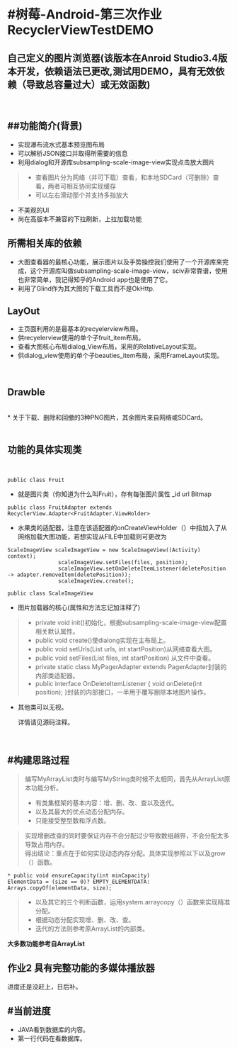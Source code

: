 
#树莓-Android-第三次作业RecyclerViewTestDEMO
=====================
自己定义的图片浏览器(该版本在Anroid Studio3.4版本开发，依赖语法已更改,测试用DEMO，具有无效依赖（导致总容量过大）或无效函数)
-------------------------
<br>

##功能简介(背景)
---------

* 实现瀑布流水式基本预览图布局<br>
* 可以解析JSON接口并取得所需要的信息<br>
* 利用dialog和开源库subsampling-scale-image-view实现点击放大图片<br>


>* 查看图片分为网络（并可下载）查看，和本地SDCard（可删除）查看，两者可相互协同实现缓存<br>
>* 可以左右滑动那个并支持多指放大<br>

* 不美观的UI<br>
* 尚在高版本不兼容的下拉刷新，上拉加载功能<br>


所需相关库的依赖
--------

* 大图查看器的最核心功能，展示图片以及手势操控我们使用了一个开源库来完成，这个开源库叫做subsampling-scale-image-view，sciv非常靠谱，使用也非常简单，我记得知乎的Android app也是使用了它。<br>
* 利用了Glind作为其大图的下载工具而不是OkHttp.<br>

LayOut
-------

* 主页面利用的是最基本的recyelerview布局。<br>
* 供recyelerview使用的单个子fruit_item布局。<br>
* 查看大图核心布局dialog_View布局，采用的RelativeLayout实现。<br>
* 供dialog_view使用的单个子beauties_item布局，采用FrameLayout实现。<br>

<br>

Drawble
--------

<br>
* 关于下载、删除和回撤的3种PNG图片，其余图片来自网络或SDCard。<br>
<br>

功能的具体实现类
--------

<br>

```
public class Fruit
```
* 就是图片类（你知道为什么叫Fruit），存有每张图片属性 _id url Bitmap<br>
```
public class FruitAdapter extends RecyclerView.Adapter<FruitAdapter.ViewHolder>
```
* 水果类的适配器，注意在该适配器的onCreateViewHolder（）中指加入了从网络加载大图功能，若想实现从FILE中加载则可更改为<br>
```
ScaleImageView scaleImageView = new ScaleImageView((Activity) context);
                scaleImageView.setFiles(files, position);
                scaleImageView.setOnDeleteItemListener(deletePosition -> adapter.removeItem(deletePosition));
                scaleImageView.create();
```
```
public class ScaleImageView
```
* 图片加载器的核心(属性和方法忘记加注释了)<br>
>* private void init()初始化，根据subsampling-scale-image-view配置相关默认属性。<br>
>* public void create()使dialong实现在主布局上。<br>
>* public void setUrls(List<String> urls, int startPosition)从网络查看大图。<br>
>* public void setFiles(List<File> files, int startPosition) 从文件中查看。<br>
>* private static class MyPagerAdapter extends PagerAdapter封装的内部类适配器。<br>
>* public interface OnDeleteItemListener {
        void onDelete(int position);
    }封装的内部接口，一半用于覆写删除本地图片操作。<br>
* 其他类可以无视。<br>
  
  详情请见源码注释。<br>
<br>
  


#构建思路过程
--------

>编写MyArrayList类时与编写MyString类时候不太相同，首先从ArrayList原本功能分析。<br>
>* 有类集框架的基本内容：增、删、改、查以及迭代。<br>
>* 以及其最大的优点动态分配内存。<br>
>* 只能接受整型数和浮点数。<br>

>实现增删改查的同时要保证内存不会分配过少导致数组越界，不会分配太多导致占用内存。<br>
>得出结论：重点在于如何实现动态内存分配。具体实现参照以下以及grow（）函数。

```
* public void ensureCapacity(int minCapacity)
ElementData = (size == 0)? EMPTY_ELEMENTDATA: Arrays.copyOf(elementData, size);
```

>* 以及其它的三个判断函数，运用system.arraycopy（）函数来实现精准分配。<br>
>* 根据动态分配实现增、删、改、查。<br>
>* 迭代的方法则参考原ArrayList的内部类。<br>


**大多数功能参考自ArrayList**<br>

作业2 具有完整功能的多媒体播放器
--------------------------------

进度还是没赶上，日后补。<br>

#当前进度
--------
* JAVA看到数据库的内容。<br>
* 第一行代码在看数据库。<br>
